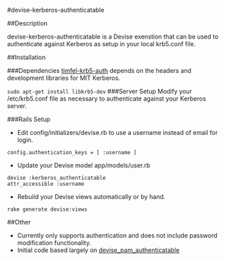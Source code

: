 #devise-kerberos-authenticatable

##Description

devise-kerberos-authenticatable is a Devise exenstion that can be used to authenticate against Kerberos as setup in your local krb5.conf file.  

##Installation

###Dependencies
[timfel-krb5-auth](https://github.com/timfel/krb5-auth) depends on the headers and development libraries for MIT Kerberos.

```sudo apt-get install libkrb5-dev```
###Server Setup
Modify your /etc/krb5.conf file as necessary to authenticate against your Kerberos server.

###Rails Setup
* Edit config/initializers/devise.rb to use a username instead of email for login.

```config.authentication_keys = [ :username ]```
* Update your Devise model app/models/user.rb

```
devise :kerberos_authenticatable
attr_accessible :username
```

* Rebuild your Devise views automatically or by hand.

```
rake generate devise:views
```

##Other
* Currently only supports authentication and does not include password modification functionality.
* Initial code based largely on [devise_pam_authenticatable](https://github.com/jwilson511/devise_pam_authenticatable)
